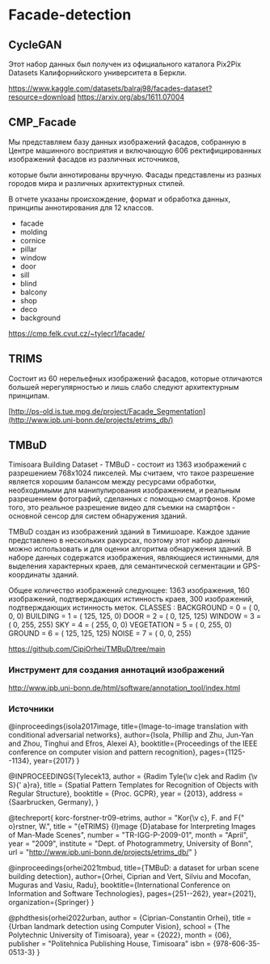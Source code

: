 # Facade-detection

## CycleGAN
Этот набор данных был получен из официального каталога Pix2Pix Datasets Калифорнийского университета в Беркли. 

https://www.kaggle.com/datasets/balraj98/facades-dataset?resource=download
https://arxiv.org/abs/1611.07004

## CMP_Facade
Мы представляем базу данных изображений фасадов, собранную в Центре машинного восприятия и включающую 606 ректифицированных изображений фасадов из различных источников, 

которые были аннотированы вручную. Фасады представлены из разных городов мира и различных архитектурных стилей.

В отчете указаны происхождение, формат и обработка данных, принципы аннотирования для 12 классов.

* facade 
* molding
* cornice
* pillar
* window
* door
* sill
* blind
* balcony
* shop
* deco
* background
  
https://cmp.felk.cvut.cz/~tylecr1/facade/

## TRIMS
Состоит из 60 нерельефных изображений фасадов, которые отличаются большей нерегулярностью и лишь слабо следуют архитектурным принципам.

[http://ps-old.is.tue.mpg.de/project/Facade_Segmentation](http://www.ipb.uni-bonn.de/projects/etrims_db/)

## TMBuD
Timisoara Building Dataset - TMBuD - состоит из 1363 изображений с разрешением 768x1024 пикселей. Мы считаем, что такое разрешение является хорошим балансом между ресурсами обработки, необходимыми для манипулирования изображением, и реальным разрешением фотографий, сделанных с помощью смартфонов. Кроме того, это реальное разрешение видео для съемки на смартфон - основной сенсор для систем обнаружения зданий.

TMBuD создан из изображений зданий в Тимишоаре. Каждое здание представлено в нескольких ракурсах, поэтому этот набор данных можно использовать и для оценки алгоритма обнаружения зданий. В наборе данных содержатся изображения, являющиеся истинными, для выделения характерных краев, для семантической сегментации и GPS-координаты зданий.

Общее количество изображений следующее: 1363 изображения, 160 изображений, подтверждающих истинность краев, 300 изображений, подтверждающих истинность меток.
CLASSES :
BACKGROUND = 0 = ( 0, 0, 0)
BUILDING = 1 = ( 125, 125, 0)
DOOR = 2 = ( 0, 125, 125)
WINDOW = 3 = ( 0, 255, 255)
SKY = 4 = ( 255, 0, 0)
VEGETATION = 5 = ( 0, 255, 0)
GROUND = 6 = ( 125, 125, 125)
NOISE = 7 = ( 0, 0, 255)

https://github.com/CipiOrhei/TMBuD/tree/main


### Инструмент для создания аннотаций изображений

http://www.ipb.uni-bonn.de/html/software/annotation_tool/index.html


###  Источники

@inproceedings{isola2017image,
  title={Image-to-image translation with conditional adversarial networks},
  author={Isola, Phillip and Zhu, Jun-Yan and Zhou, Tinghui and Efros, Alexei A},
  booktitle={Proceedings of the IEEE conference on computer vision and pattern recognition},
  pages={1125--1134},
  year={2017}
}

@INPROCEEDINGS{Tylecek13,
  author = {Radim Tyle{\v c}ek and Radim {\v S}{\' a}ra},
  title = {Spatial Pattern Templates for Recognition of Objects with Regular Structure},
  booktitle = {Proc. GCPR},
  year = {2013},
  address = {Saarbrucken, Germany},
}

@techreport{ korc-forstner-tr09-etrims,
             author = "Kor{\v c}, F. and F{\" o}rstner, W.",
             title = "{eTRIMS} {I}mage {D}atabase for Interpreting Images of Man-Made Scenes",
             number = "TR-IGG-P-2009-01",
             month = "April",
             year = "2009",
             institute = "Dept. of Photogrammetry, University of Bonn",
             url = "http://www.ipb.uni-bonn.de/projects/etrims_db/" }

@inproceedings{orhei2021tmbud,
title={TMBuD: a dataset for urban scene building detection},
author={Orhei, Ciprian and Vert, Silviu and Mocofan, Muguras and Vasiu, Radu},
booktitle={International Conference on Information and Software Technologies},
pages={251--262},
year={2021},
organization={Springer}
}

@phdthesis{orhei2022urban,
  author  = {Ciprian-Constantin Orhei},
  title   = {Urban landmark detection using Computer Vision},
  school  = {The Polytechnic University of Timisoara},
  year    = {2022},
  month   = {06},
  publisher = "Politehnica Publishing House, Timisoara"
  isbn = {978-606-35-0513-3}
}
